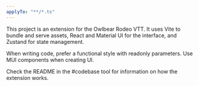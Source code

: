 ```yaml
---
applyTo: "**/*.ts"
---
```


This project is an extension for the Owlbear Rodeo VTT. It uses Vite to bundle and serve assets, React and Material UI for the interface, and Zustand for state management.

When writing code, prefer a functional style with readonly parameters. Use MUI components when creating UI.

Check the README in the #codebase tool for information on how the extension works.

